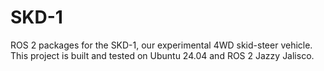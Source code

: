 # SKD-1
ROS 2 packages for the SKD-1, our experimental 4WD skid-steer vehicle. This project is built and tested on Ubuntu 24.04 and ROS 2 Jazzy Jalisco.
